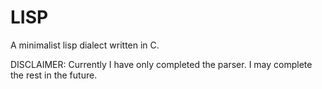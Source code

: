 # LISP

A minimalist lisp dialect written in C.

DISCLAIMER: Currently I have only completed the parser. I may complete the rest in the future.

